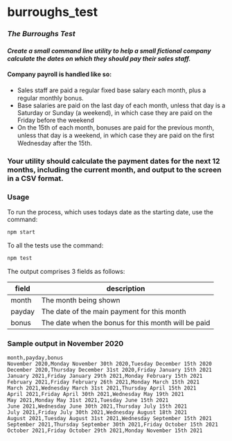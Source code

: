 # burroughs_test

### _The Burroughs Test_

#### _Create a small command line utility to help a small ﬁctional company calculate the dates on which they should pay their sales staff._  
#### Company payroll is handled like so:
* Sales staff are paid a regular ﬁxed base salary each month, plus a regular
monthly bonus. 
* Base salaries are paid on the last day of each month, unless that day is a
Saturday or Sunday (a weekend), in which case they are paid on the Friday
before the weekend 
*  On the 15th of each month, bonuses are paid for the previous month, unless
that day is a weekend, in which case they are paid on the ﬁrst Wednesday
after the 15th. 

### Your utility should calculate the payment dates for the next 12 months, including the current month, and output to the screen in a CSV format.


### Usage

To run the process, which uses todays date as the starting date, use the command:
```bash
npm start
```

To all the tests use the command:
```bash
npm test
```

The output comprises 3 fields as follows:

|field|description|
|----|-------|
|month|The month being shown|
|payday|The date of the main payment for this month|
|bonus|The date when the bonus for this month will be paid|

### Sample output in November 2020
```csv
month,payday,bonus
November 2020,Monday November 30th 2020,Tuesday December 15th 2020
December 2020,Thursday December 31st 2020,Friday January 15th 2021
January 2021,Friday January 29th 2021,Monday February 15th 2021
February 2021,Friday February 26th 2021,Monday March 15th 2021
March 2021,Wednesday March 31st 2021,Thursday April 15th 2021
April 2021,Friday April 30th 2021,Wednesday May 19th 2021
May 2021,Monday May 31st 2021,Tuesday June 15th 2021
June 2021,Wednesday June 30th 2021,Thursday July 15th 2021
July 2021,Friday July 30th 2021,Wednesday August 18th 2021
August 2021,Tuesday August 31st 2021,Wednesday September 15th 2021
September 2021,Thursday September 30th 2021,Friday October 15th 2021
October 2021,Friday October 29th 2021,Monday November 15th 2021
```

